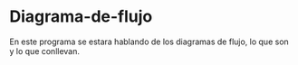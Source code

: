 # Diagrama-de-flujo
En este programa se estara hablando de los diagramas de flujo, lo que son y lo que conllevan.
